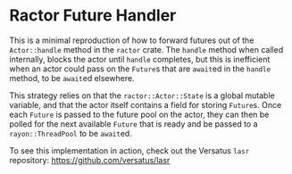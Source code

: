 # Ractor Future Handler

This is a minimal reproduction of how to forward futures out of the `Actor::handle` method in the `ractor` crate.
The `handle` method when called internally, blocks the actor until `handle` completes, but this is inefficient 
when an actor could pass on the `Future`s that are `await`ed in the `handle` method, to be `await`ed elsewhere.

This strategy relies on that the `ractor::Actor::State` is a global mutable variable, and that the actor itself contains
a field for storing `Future`s. Once each `Future` is passed to the future pool on the actor, they can then
be polled for the next available `Future` that is ready and be passed to a `rayon::ThreadPool` to be `await`ed.

To see this implementation in action, check out the Versatus `lasr` repository: https://github.com/versatus/lasr
